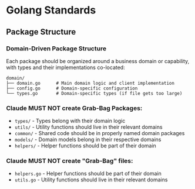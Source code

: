 # Golang Standards

## Package Structure

### Domain-Driven Package Structure

Each package should be organized around a business domain or capability, with types and their implementations co-located:

```
domain/
├── domain.go      # Main domain logic and client implementation
├── config.go      # Domain-specific configuration
└── types.go       # Domain-specific types (if file gets too large)

```
### Claude MUST NOT create Grab-Bag Packages:
- `types/` - Types belong with their domain logic
- `utils/` - Utility functions should live in their relevant domains
- `common/` - Shared code should be in properly named domain packages
- `models/` - Domain models belong in their respective domains
- `helpers/` - Helper functions should be part of their domain

### Claude MUST NOT create "Grab-Bag" files:
- `helpers.go` - Helper functions should be part of their domain
- `utils.go` - Utility functions should live in their relevant domains
